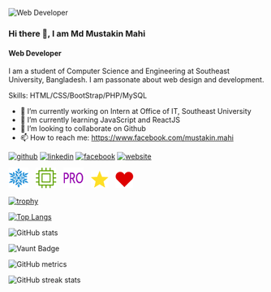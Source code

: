 ![Web Developer](https://scontent.fdac160-1.fna.fbcdn.net/v/t39.30808-6/438817661_3654455988103349_291045099278989748_n.jpg?stp=dst-jpg_p640x640&_nc_cat=106&ccb=1-7&_nc_sid=5f2048&_nc_eui2=AeEixCjlVMBTYfbPUSq6PbGrr6ap7HlD-aqvpqnseUP5qgy471iKlg57ooA83DrzfJJwIPpgwDpaHG3dsT4xgF1J&_nc_ohc=uF_3tzz2IksQ7kNvgGf0Om0&_nc_ht=scontent.fdac160-1.fna&oh=00_AYDqBJyxinwIXaA6eAgludggDkH9DeuiythLm1ckF4wvzw&oe=665603EF)

### Hi there 👋, I am Md Mustakin Mahi
#### Web Developer


I am a student of Computer Science and Engineering at Southeast University, Bangladesh. I am passonate about web design and development. 

Skills: HTML/CSS/BootStrap/PHP/MySQL

- 🔭 I’m currently working on Intern at Office of IT, Southeast University 
- 🌱 I’m currently learning JavaScript and ReactJS 
- 👯 I’m looking to collaborate on Github  
- 📫 How to reach me: https://www.facebook.com/mustakin.mahi 


[<img src='https://cdn.jsdelivr.net/npm/simple-icons@3.0.1/icons/github.svg' alt='github' height='40'>](https://github.com/Mustakin-140)  [<img src='https://cdn.jsdelivr.net/npm/simple-icons@3.0.1/icons/linkedin.svg' alt='linkedin' height='40'>](https://www.linkedin.com/in/md-mustakin-mahi-262010200/)  [<img src='https://cdn.jsdelivr.net/npm/simple-icons@3.0.1/icons/facebook.svg' alt='facebook' height='40'>](https://www.facebook.com/mustakin.mahi)  [<img src='https://cdn.jsdelivr.net/npm/simple-icons@3.0.1/icons/icloud.svg' alt='website' height='40'>](https://mustakin-140.github.io/Mustakin_Portfolio/)  

<a href='https://archiveprogram.github.com/'><img src='https://raw.githubusercontent.com/acervenky/animated-github-badges/master/assets/acbadge.gif' width='40' height='40'></a> <a href='https://docs.github.com/en/developers'><img src='https://raw.githubusercontent.com/acervenky/animated-github-badges/master/assets/devbadge.gif' width='40' height='40'></a> <a href='https://github.com/pricing'><img src='https://raw.githubusercontent.com/acervenky/animated-github-badges/master/assets/pro.gif' width='40' height='40'></a> <a href='https://stars.github.com/'><img src='https://raw.githubusercontent.com/acervenky/animated-github-badges/master/assets/starbadge.gif' width='35' height='35'></a> <a href='https://docs.github.com/en/github/supporting-the-open-source-community-with-github-sponsors'><img src='https://raw.githubusercontent.com/acervenky/animated-github-badges/master/assets/sponsorbadge.gif' width='35' height='35'></a> 

[![trophy](https://github-profile-trophy.vercel.app/?username=Mustakin-140)](https://github.com/ryo-ma/github-profile-trophy)

[![Top Langs](https://github-readme-stats.vercel.app/api/top-langs/?username=Mustakin-140)](https://github.com/anuraghazra/github-readme-stats)

![GitHub stats](https://github-readme-stats.vercel.app/api?username=Mustakin-140&show_icons=true)  

![Vaunt Badge](https://api.vaunt.dev/v1/github/entities/Mustakin-140/contributions?format=svg&private=false)  

![GitHub metrics](https://metrics.lecoq.io/Mustakin-140)  

![GitHub streak stats](https://streak-stats.demolab.com/?user=Mustakin-140)  

